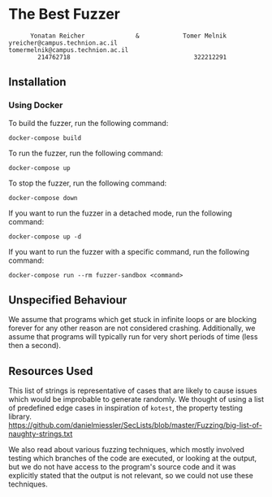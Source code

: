 # The Best Fuzzer

```
      Yonatan Reicher              &            Tomer Melnik
yreicher@campus.technion.ac.il           tomermelnik@campus.technion.ac.il
        214762718                                  322212291
```

## Installation

### Using Docker
To build the fuzzer, run the following command:
```
docker-compose build
```
To run the fuzzer, run the following command:
```
docker-compose up
```
To stop the fuzzer, run the following command:
```
docker-compose down
```

If you want to run the fuzzer in a detached mode, run the following command:
```
docker-compose up -d
```
If you want to run the fuzzer with a specific command, run the following command:
```
docker-compose run --rm fuzzer-sandbox <command>
```

## Unspecified Behaviour

We assume that programs which get stuck in infinite loops or are blocking
forever for any other reason are not considered crashing. Additionally, we
assume that programs will typically run for very short periods of time (less
then a second).

## Resources Used

This list of strings is representative of cases that are likely to cause issues
which would be improbable to generate randomly. We thought of using a list of
predefined edge cases in inspiration of `kotest`, the property testing library.
https://github.com/danielmiessler/SecLists/blob/master/Fuzzing/big-list-of-naughty-strings.txt

We also read about various fuzzing techniques, which mostly involved testing
which branches of the code are executed, or looking at the output, but we do
not have access to the program's source code and it was explicitly stated that
the output is not relevant, so we could not use these techniques.
